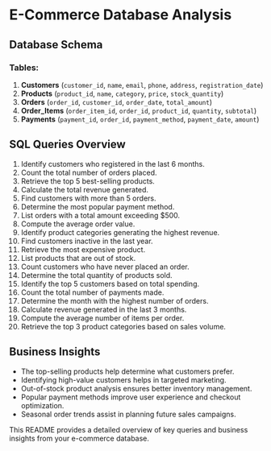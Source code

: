 # E-Commerce Database Analysis

## Database Schema

### Tables:
1. **Customers** (`customer_id`, `name`, `email`, `phone`, `address`, `registration_date`)
2. **Products** (`product_id`, `name`, `category`, `price`, `stock_quantity`)
3. **Orders** (`order_id`, `customer_id`, `order_date`, `total_amount`)
4. **Order_Items** (`order_item_id`, `order_id`, `product_id`, `quantity`, `subtotal`)
5. **Payments** (`payment_id`, `order_id`, `payment_method`, `payment_date`, `amount`)

## SQL Queries Overview

1. Identify customers who registered in the last 6 months.
2. Count the total number of orders placed.
3. Retrieve the top 5 best-selling products.
4. Calculate the total revenue generated.
5. Find customers with more than 5 orders.
6. Determine the most popular payment method.
7. List orders with a total amount exceeding $500.
8. Compute the average order value.
9. Identify product categories generating the highest revenue.
10. Find customers inactive in the last year.
11. Retrieve the most expensive product.
12. List products that are out of stock.
13. Count customers who have never placed an order.
14. Determine the total quantity of products sold.
15. Identify the top 5 customers based on total spending.
16. Count the total number of payments made.
17. Determine the month with the highest number of orders.
18. Calculate revenue generated in the last 3 months.
19. Compute the average number of items per order.
20. Retrieve the top 3 product categories based on sales volume.

## Business Insights
- The top-selling products help determine what customers prefer.
- Identifying high-value customers helps in targeted marketing.
- Out-of-stock product analysis ensures better inventory management.
- Popular payment methods improve user experience and checkout optimization.
- Seasonal order trends assist in planning future sales campaigns.

This README provides a detailed overview of key queries and business insights from your e-commerce database.

